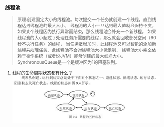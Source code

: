 ### 线程池
>原理:创建固定大小的线程池。每次提交一个任务就创建一个线程，直到线程达到线程池的最大大小。
>线程池的大小一旦达到最大值就会保持不变，如果某个线程因为执行异常而结束，那么线程池会补充一个新线程。
>如果线程池的大小超过了处理任务所需要的线程，那么就会回收部分空闲（60秒不执行任务）的线程，
>当任务数增加时，此线程池又可以智能的添加新线程来处理任务。此线程池不会对线程池大小做限制，
>线程池大小完全依赖于操作系统（或者说JVM）能够创建的最大线程大小。SynchronousQueue是一个是缓冲区为1的阻塞队列。

1. 线程的生命周期状态都有什么？
![life_cycle](./pic/thread-lifecycle.jpg)

